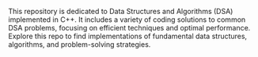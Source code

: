 This repository is dedicated to Data Structures and Algorithms (DSA) implemented in C++. It includes a variety of coding solutions to common DSA problems, focusing on efficient techniques and optimal performance. Explore this repo to find implementations of fundamental data structures, algorithms, and problem-solving strategies.

